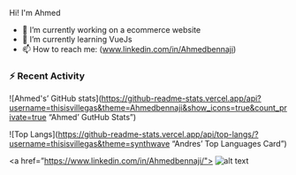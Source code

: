 
Hi! I'm Ahmed
- 🔭 I’m currently working on a ecommerce website
- 🌱 I’m currently learning VueJs
- 📫 How to reach me: (www.linkedin.com/in/Ahmedbennaji)

### :zap: Recent Activity
<!--START_SECTION:activity-->




![Ahmed's’ GitHub stats](https://github-readme-stats.vercel.app/api?username=thisisvillegas&theme=Ahmedbennaji&show_icons=true&count_private=true “Ahmed’ GutHub Stats”)

![Top Langs](https://github-readme-stats.vercel.app/api/top-langs/?username=thisisvillegas&theme=synthwave “Andres’ Top Languages Card”)

<a href=”https://www.linkedin.com/in/Ahmedbennaji/"> ![alt text](https://img.shields.io/badge/-LinkedIn-0e76a8?style=plastic&logo=linkedIn)</a>
